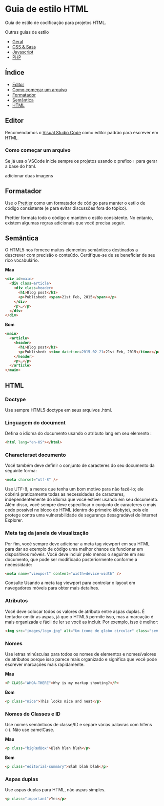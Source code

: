 # Guia de estilo HTML

Guia de estilo de codificação para projetos HTML.

Outras guias de estilo

- [Geral](../README.md)
- [CSS & Sass](../css-sass/README.md)
- [Javascript](../javascript/README.md)
- [PHP](../php/README.md)

## Índice

- [Editor](#editor)
- [Como começar um arquivo](#como-começar-um-arquivo)
- [Formatador](#formatador)
- [Semântica](#semântica)
- [HTML](#html)

## Editor

Recomendamos o [Visual Studio Code](https://code.visualstudio.com/) como editor padrão para escrever em HTML.

### Como começar um arquivo

Se já usa o VSCode inicie sempre os projetos usando o prefixo `!` para gerar a base do html.

adicionar duas imagens

## Formatador

Use o [Prettier](https://prettier.io/) como um formatador de código para manter o estilo de código consistente (e para evitar discussões fora do tópico).

Prettier formata todo o código e mantém o estilo consistente. No entanto, existem algumas regras adicionais que você precisa seguir.

## Semântica

O HTML5 nos fornece muitos elementos semânticos destinados a descrever com precisão o conteúdo. Certifique-se de se beneficiar de seu rico vocabulário.

**Mau**

```html
<div id=main>
  <div class=article>
    <div class=header>
      <h1>Blog post</h1>
      <p>Published: <span>21st Feb, 2015</span></p>
    </div>
    <p>…</p>
  </div>
</div>
```

**Bom**

```html
<main>
  <article>
    <header>
      <h1>Blog post</h1>
      <p>Published: <time datetime=2015-02-21>21st Feb, 2015</time></p>
    </header>
    <p>…</p>
  </article>
</main>
```

## HTML

### Doctype

Use sempre HTML5 doctype em seus arquivos .html.

<!DOCTYPE html>

### Linguagem do document

Defina o idioma do documento usando o atributo lang em seu elemento <html>:

```html
<html lang="en-US"></html>
```

### Characterset documento

Você também deve definir o conjunto de caracteres do seu documento da seguinte forma:

```html
<meta charset="utf-8" />
```

Use UTF-8, a menos que tenha um bom motivo para não fazê-lo; ele cobrirá praticamente todas as necessidades de caracteres, independentemente do idioma que você estiver usando em seu documento. Além disso, você sempre deve especificar o conjunto de caracteres o mais cedo possível no bloco <head> do HTML (dentro do primeiro kilobyte), pois ele protege contra uma vulnerabilidade de segurança desagradável do Internet Explorer.

### Meta tag da janela de visualização

Por fim, você sempre deve adicionar a meta tag viewport em seu HTML <head> para dar ao exemplo de código uma melhor chance de funcionar em dispositivos móveis. Você deve incluir pelo menos o seguinte em seu documento, que pode ser modificado posteriormente conforme a necessidade:

```html
<meta name="viewport" content="width=device-width" />
```

Consulte Usando a meta tag viewport para controlar o layout em navegadores móveis para obter mais detalhes.

### Atributos

Você deve colocar todos os valores de atributo entre aspas duplas. É tentador omitir as aspas, já que o HTML5 permite isso, mas a marcação é mais organizada e fácil de ler se você as incluir. Por exemplo, isso é melhor:

```html
<img src="images/logo.jpg" alt="Um ícone de globo circular" class="sem borda">
```

### Nomes

Use letras minúsculas para todos os nomes de elementos e nomes/valores de atributos porque isso parece mais organizado e significa que você pode escrever marcações mais rapidamente.

**Mau**

```html
<P CLASS="WHOA-THERE">Why is my markup shouting?</P>
```

**Bom**

```html
<p class="nice">This looks nice and neat</p>
```

### Nomes de Classes e ID

Use nomes semânticos de classe/ID e separe várias palavras com hífens (-). Não use camelCase.

**Mau**

```html
<p class="bigRedBox">Blah blah blah</p>
```

**Bom**

```html
<p class="editorial-summary">Blah blah blah</p>
```

### Aspas duplas

Use aspas duplas para HTML, não aspas simples.

```html
<p class="important">Yes</p>
```
